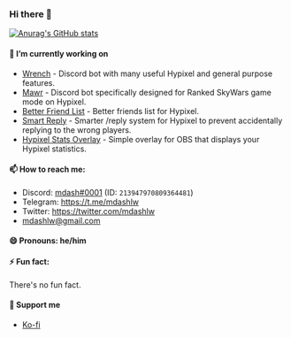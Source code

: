 ### Hi there 👋

[![Anurag's GitHub stats](https://github-readme-stats.vercel.app/api?username=mdashlw&count_private=true&show_icons=true&theme=dracula)](https://github.com/anuraghazra/github-readme-stats)

#### 🔭 I’m currently working on

- [Wrench](https://discord.com/api/oauth2/authorize?client_id=496937851251064843&permissions=274878295104&scope=bot%20applications.commands) - Discord bot with many useful Hypixel and general purpose features.
- [Mawr](https://discord.com/api/oauth2/authorize?client_id=656166734390362112&permissions=274878295104&scope=bot%20applications.commands) - Discord bot specifically designed for Ranked SkyWars game mode on Hypixel.
- [Better Friend List](https://github.com/mdashlw/better-friend-list) - Better friends list for Hypixel.
- [Smart Reply](https://github.com/mdashlw/smart-reply) - Smarter /reply system for Hypixel to prevent accidentally replying to the wrong players.
- [Hypixel Stats Overlay](https://github.com/mdashlw/hypixel-stats-overlay) - Simple overlay for OBS that displays your Hypixel statistics.

#### 📫 How to reach me:

- Discord: [mdash#0001](https://discord.com/users/213947970809364481) (ID: `213947970809364481`)
- Telegram: https://t.me/mdashlw
- Twitter: https://twitter.com/mdashlw
- mdashlw@gmail.com

#### 😄 Pronouns: he/him

#### ⚡ Fun fact:

There's no fun fact.

#### 💖 Support me

- [Ko-fi](https://ko-fi.com/mdashlw)
